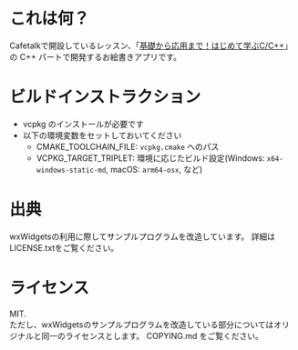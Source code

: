 # これは何？

Cafetalkで開設しているレッスン、「[基礎から応用まで！はじめて学ぶC/C++](https://cafetalk.com/lesson/detail/?c=eJzzKy3PKncLTnTNLLIwC3X1DjI29QkNtLUFAGhYB68.&lang=ja)」の C++ パートで開発するお絵書きアプリです。

# ビルドインストラクション

* vcpkg のインストールが必要です
* 以下の環境変数をセットしておいてください
  * CMAKE_TOOLCHAIN_FILE: `vcpkg.cmake` へのパス
  * VCPKG_TARGET_TRIPLET: 環境に応じたビルド設定(Windows: `x64-windows-static-md`, macOS: `arm64-osx`, など)

# 出典
wxWidgetsの利用に際してサンプルプログラムを改造しています。
詳細はLICENSE.txtをご覧ください。

# ライセンス
MIT.  
ただし、wxWidgetsのサンプルプログラムを改造している部分についてはオリジナルと同一のライセンスとします。
COPYING.md をご覧ください。
